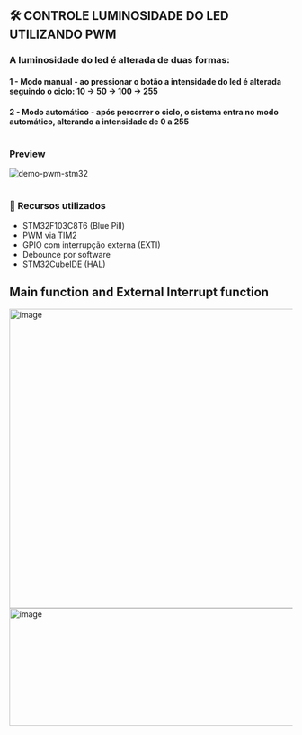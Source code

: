 ## 🛠️ CONTROLE LUMINOSIDADE DO LED UTILIZANDO PWM

### A luminosidade do led é alterada de duas formas:
#### 1 - Modo manual - ao pressionar o botão a intensidade do led é alterada seguindo o ciclo: 10 -> 50 -> 100 -> 255
#### 2 - Modo automático - após percorrer o ciclo, o sistema entra no modo automático, alterando a intensidade de 0 a 255 
#
### Preview

![demo-pwm-stm32](https://github.com/user-attachments/assets/b121f40b-93af-448a-a627-76cacaf5f898)



  #
### 📌 Recursos utilizados
  - STM32F103C8T6 (Blue Pill)
  - PWM via TIM2
  - GPIO com interrupção externa (EXTI)
  - Debounce por software
  - STM32CubeIDE (HAL)

 ## Main function and External Interrupt function
<img width="604" height="532" alt="image" src="https://github.com/user-attachments/assets/a62e608a-18fb-4652-a1cf-7e90dbe4f230" />
<img width="604" height="209" alt="image" src="https://github.com/user-attachments/assets/21e78388-38ec-4a8f-a0d8-4f8be3e7a705" />

